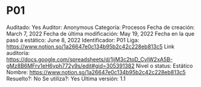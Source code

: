 # P01

Auditado: Yes
Auditor: Anonymous
Categoría: Procesos
Fecha de creación: March 7, 2022
Fecha de última modificación: May 19, 2022
Fecha en la que pasó a estático: June 8, 2022
Identificador: P01
Liga: https://www.notion.so/1a26647e0c134b95b2c42c228eb813c5 
Link auditoría: https://docs.google.com/spreadsheets/d/1ijM3c2toD_CvIW2xA5B-gMz8B6MFrv1eH6yph772y9s/edit#gid=305391382
Nivel o status: Estático
Nombre: https://www.notion.so/1a26647e0c134b95b2c42c228eb813c5 
Resuelto?: No
Se utiliza?: Yes
Última versión: 1.1